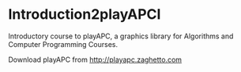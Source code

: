 # Introduction2playAPCI
Introductory course to playAPC, a graphics library for Algorithms and Computer Programming Courses.

Download playAPC from http://playapc.zaghetto.com
